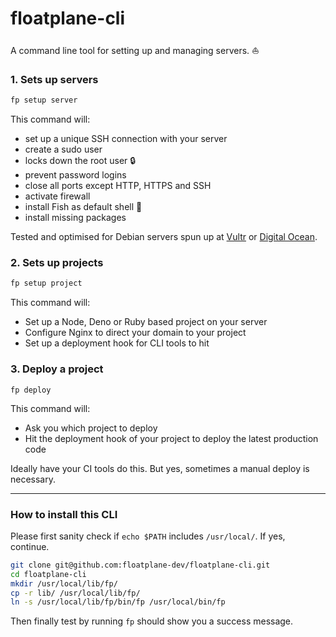 # floatplane-cli

A command line tool for setting up and managing servers. ⛵

### 1. Sets up servers

```bash
fp setup server
```

This command will:

- set up a unique SSH connection with your server
- create a sudo user
- locks down the root user 🔒
- prevent password logins
- close all ports except HTTP, HTTPS and SSH
- activate firewall
- install Fish as default shell 🐠
- install missing packages

Tested and optimised for Debian servers spun up at [Vultr](https://www.vultr.com) or [Digital Ocean](https://www.digitalocean.com).

### 2. Sets up projects

```bash
fp setup project
```

This command will:

- Set up a Node, Deno or Ruby based project on your server
- Configure Nginx to direct your domain to your project
- Set up a deployment hook for CLI tools to hit

### 3. Deploy a project

```
fp deploy
```

This command will:

- Ask you which project to deploy
- Hit the deployment hook of your project to deploy the latest production code

Ideally have your CI tools do this. But yes, sometimes a manual deploy is necessary.

---

### How to install this CLI

Please first sanity check if `echo $PATH` includes `/usr/local/`. If yes, continue.

```bash
git clone git@github.com:floatplane-dev/floatplane-cli.git
cd floatplane-cli
mkdir /usr/local/lib/fp/
cp -r lib/ /usr/local/lib/fp/
ln -s /usr/local/lib/fp/bin/fp /usr/local/bin/fp
```

Then finally test by running `fp` should show you a success message.
